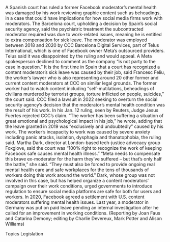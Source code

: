 A Spanish court has ruled a former Facebook moderator’s mental health was damaged by his work reviewing graphic content such as beheadings, in a case that could have implications for how social media firms work with moderators.
The Barcelona court, upholding a decision by Spain’s social security agency, said the psychiatric treatment the subcontracted moderator required was due to work-related issues, meaning he is entitled to extra compensation for sick leave.
The moderator was employed between 2018 and 2020 by CCC Barcelona Digital Services, part of Telus International, which is one of Facebook owner Meta’s outsourced providers.
Telus said it was disappointed by the ruling and would appeal.
A Meta spokesperson declined to comment as the company “is not party to the case in question.”
It is the first time in Spain that a court has recognized a content moderator’s sick leave was caused by their job, said Francesc Feliu, the worker’s lawyer who is also representing around 20 other former and current content moderators at CCC on similar legal grounds.
The former worker had to watch content including “self-mutilations, beheadings of civilians murdered by terrorist groups, torture inflicted on people, suicides,” the court said.
CCC filed a lawsuit in 2022 seeking to overturn the social security agency’s decision that the moderator’s mental health condition was the result of his work.
In his Jan. 12 ruling, seen by Reuters, Judge Jesus Fuertes rejected CCC’s claim.
“The worker has been suffering a situation of great emotional and psychological impact in his job,” he wrote, adding that the leave granted in 2019 was “exclusively and undoubtedly” caused by his work.
The worker’s incapacity to work was caused by severe anxiety including panic attacks, isolation, dysphagia and thanatophobia, the ruling said.
Martha Dark, director at London-based tech-justice advocacy group Foxglove, said the court was “100% right to recognize the work of keeping Facebook safe causes mental health illness.”
“Meta needs to compensate this brave ex-moderator for the harm they’ve suffered – but that’s only half the battle,” she said. “They must also be forced to provide ongoing real mental health care and safe workplaces for the tens of thousands of workers doing this work around the world.”
Dark, whose group was not involved in this case, but has helped organize a content moderators’ campaign over their work conditions, urged governments to introduce regulation to ensure social media platforms are safe for both for users and workers.
In 2020, Facebook agreed a settlement with U.S. content moderators suffering mental health issues. Last year, a moderator in Germany was put on paid leave pending an internal investigation after he called for an improvement in working conditions.
(Reporting by Joan Faus and Catarina Demony; editing by Charlie Devereux, Mark Potter and Alison Williams)

Topics
Legislation
